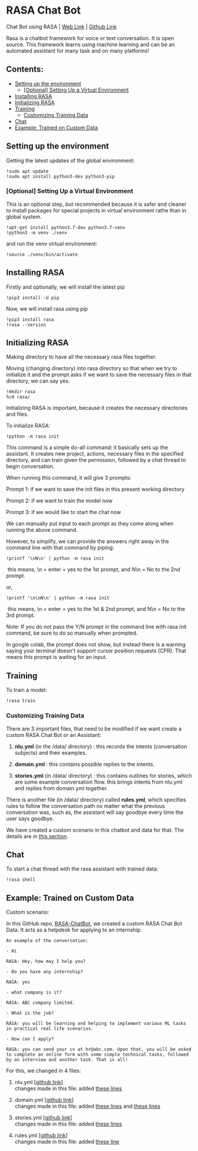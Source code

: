 # RASA Chat Bot

Chat Bot using RASA | [Web Link](https://rasa.com/docs/) |  [Github Link](https://github.com/RasaHQ/rasa) 

Rasa is a chatbot framework for voice or text conversation. It is open source. This framework learns using machine learning and can be an automated assistant for many task and on many platforms!

## Contents:
- [Setting up the environment](#setting-up-the-environment)
  * [[Optional] Setting Up a Virtual Environment](#optional-setting-up-a-virtual-environment)
- [Installing RASA](#installing-rasa)
- [Initializing RASA](#initializing-rasa)
- [Training](#training)
  * [Customizing Training Data](#customizing-training-data)
- [Chat](#chat)
- [Example: Trained on Custom Data](#example-trained-on-custom-data)



## Setting up the environment

Getting the latest updates of the global environment:

```
!sudo apt update
!sudo apt install python3-dev python3-pip
```



### [Optional] Setting Up a Virtual Environment

This is an optional step, but recommended because it is safer and cleaner to install packages for special projects in virtual environment rathe than in global system.

```
!apt-get install python3.7-dev python3.7-venv
!python3 -m venv ./venv
```

and run the venv virtual environment:

```
!source ./venv/bin/activate
```



## Installing RASA

Firstly and optionally, we will install the latest pip

```
!pip3 install -U pip
```

Now, we will install rasa using pip

```
!pip3 install rasa
!rasa --version
```



## Initializing RASA

Making directory to have all the necessary rasa files together. 

Moving (changing directory) into rasa directory so that when we try to initialize it and the prompt asks if we want to save the necessary files in that directory, we can say yes.

```
!mkdir rasa
%cd rasa/
```



Initializing RASA is important, because it creates the necessary directories and files.

To initialize RASA:

```
!python -m rasa init
```



This command is a simple do-all command: it basically sets up the assistant. It creates new project, actions, necessary files in the specified directory, and can train given the permission, followed by a chat thread to begin conversation.

When running this command, it will give 3 prompts:

Prompt 1: if we want to save the init files in this present working directory

Prompt 2: if we want to train the model now

Prompt 3: if we would like to start the chat now



We can manually put input to each prompt as they come along when running the above command.

However, to simplify, we can provide the answers right away in the command line with that command by piping: 

```
!printf '\nN\n' | python -m rasa init
```

​	this means, \n = enter = yes to the 1st prompt, and N\n = No to the 2nd prompt.

or,

```
!printf '\n\nN\n' | python -m rasa init
```

​	this means, \n = enter = yes to the 1st & 2nd prompt, and N\n = No to the 3rd prompt.





Note: If you do not pass the Y/N prompt in the command line with rasa init command, be sure to do so manually when prompted. 

In google colab, the prompt does not show, but instead there is a warning saying your terminal doesn't support cursor position requests (CPR). That means this prompt is waiting for an input.



## Training

To train a model:

```
!rasa train
```



### Customizing Training Data

There are 3 important files, that need to be modified if we want create a custom RASA Chat Bot or an Assistant:

1. **nlu.yml** (in the /data/ directory) : this records the intents (conversation subjects) and their examples.

2. **domain.yml** : this contains possible replies to the intents.

3. **stories.yml** (in /data/ directory) : this contains outlines for stories, which are some example conversation flow. this brings intents from nlu.yml and replies from domain.yml together.

There is another file (in /data/ directory) called **rules.yml**, which specifies rules to follow the conversation path no matter what the previous conversation was, such as, the assistant will say goodbye every time the user says goodbye. 

We have created a custom scenario in this chatbot and data for that. The details are in [this section](#example-trained-on-custom-data).

## Chat

To start a chat thread with the rasa assistant with trained data:

```
!rasa shell
```



## Example: Trained on Custom Data 

Custom scenario:

In this GitHub repo, [RASA-ChatBot](https://github.com/kobi-2/RASA-ChatBot), we created a custom RASA Chat Bot Data. It acts as a helpdesk for applying to an internship.


```
An example of the conversation:

- Hi 

RASA: Hey, how may I help you?

- Do you have any internship? 

RASA: yes

- what company is it? 

RASA: ABC company limited.

- What is the job?

RASA: you will be learning and helping to implement various ML tasks in practical real life scenarios.

- How can I apply? 

RASA: you can send your cv at hr@abc.com. Upon that, you will be asked to complete an online form with some simple technical tasks, followed by an interview and another task. That is all! 

```

For this, we changed in 4 files: 

1. nlu.yml [[github link](https://github.com/kobi-2/RASA-ChatBot/blob/main/rasa/data/nlu.yml)]  <br>
   changes made in this file: added [these lines](https://github.com/kobi-2/RASA-ChatBot/blob/6520baa18f9ecea4faa66108e085cbb8080820d5/rasa/data/nlu.yml#L101-L142)

2. domain.yml [[github link](https://github.com/kobi-2/RASA-ChatBot/blob/main/rasa/domain.yml)] <br>
   changes made in this file: added [these lines](https://github.com/kobi-2/RASA-ChatBot/blob/6520baa18f9ecea4faa66108e085cbb8080820d5/rasa/domain.yml#L12-L15) and [these lines](https://github.com/kobi-2/RASA-ChatBot/blob/6520baa18f9ecea4faa66108e085cbb8080820d5/rasa/domain.yml#L43-L56)

3. stories.yml [[github link](https://github.com/kobi-2/RASA-ChatBot/blob/main/rasa/data/stories.yml)] <br>
   changes made in this file: added [these lines](https://github.com/kobi-2/RASA-ChatBot/blob/6520baa18f9ecea4faa66108e085cbb8080820d5/rasa/data/stories.yml#L32-L45)

4. rules.yml [[github link](https://github.com/kobi-2/RASA-ChatBot/blob/main/rasa/data/rules.yml)] <br>
   changes made in this file: added [these line](https://github.com/kobi-2/RASA-ChatBot/blob/6520baa18f9ecea4faa66108e085cbb8080820d5/rasa/data/rules.yml#L15-L33)




